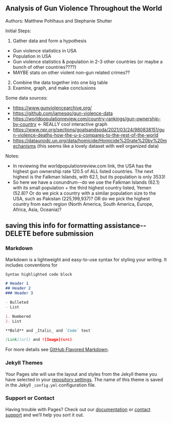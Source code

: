 ## Analysis of Gun Violence Throughout the World

Authors: Matthew Pohlhaus and Stephanie Shutter

Initial Steps: 
1. Gather data and form a hypothesis
- Gun violence statistics in USA
- Population in USA
- Gun violence statistics & population in 2-3 other countries (or maybe a bunch of other countries????)
- MAYBE stats on other violent non-gun related crimes??
2. Combine the data together into one big table 
3. Examine, graph, and make conclusions

Some data sources: 
- https://www.gunviolencearchive.org/
- https://github.com/jamesqo/gun-violence-data
- https://worldpopulationreview.com/country-rankings/gun-ownership-by-country <- REALLY cool interactive graph
- https://www.npr.org/sections/goatsandsoda/2021/03/24/980838151/gun-violence-deaths-how-the-u-s-compares-to-the-rest-of-the-world
- https://dataunodc.un.org/data/homicide/Homicide%20rate%20by%20mechanisms (this seems like a lovely dataset with well organized data)

Notes: 
- In reviewing the worldpopulationreview.com link, the USA has the highest gun ownership rate 120.5 of ALL listed countries. The next highest is the Falkman Islands, with 62.1, but its population is only 3533! 
- So here we have a conundrum--do we use the Falkman Islands (62.1) with its small population + the third highest country listed, Yemen (52.8)? Or do we pick a country with a similar population size to the USA, such as Pakistan (225,199,937)? OR do we pick the highest country from each region (North America, South America, Europe, Africa, Asia, Oceania)?





















## saving this info for formatting assistance--DELETE before submission

### Markdown

Markdown is a lightweight and easy-to-use syntax for styling your writing. It includes conventions for

```markdown
Syntax highlighted code block

# Header 1
## Header 2
### Header 3

- Bulleted
- List

1. Numbered
2. List

**Bold** and _Italic_ and `Code` text

[Link](url) and ![Image](src)
```

For more details see [GitHub Flavored Markdown](https://guides.github.com/features/mastering-markdown/).

### Jekyll Themes

Your Pages site will use the layout and styles from the Jekyll theme you have selected in your [repository settings](https://github.com/tsuyunoinochi/gun-violence-analysis/settings/pages). The name of this theme is saved in the Jekyll `_config.yml` configuration file.

### Support or Contact

Having trouble with Pages? Check out our [documentation](https://docs.github.com/categories/github-pages-basics/) or [contact support](https://support.github.com/contact) and we’ll help you sort it out.
